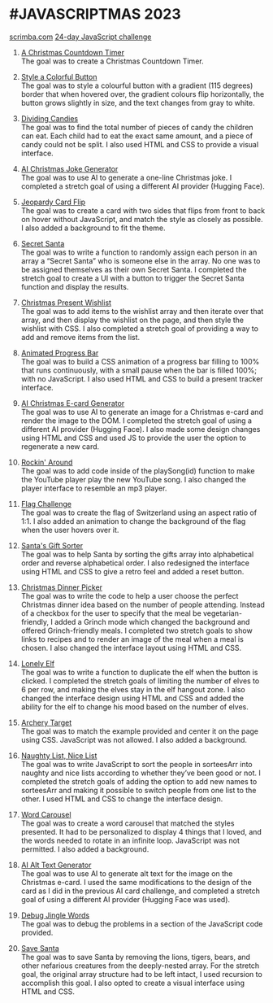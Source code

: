 #  #JAVASCRIPTMAS 2023
 [scrimba.com](https://scrimba.com/learn/javascriptmas) [24-day JavaScript challenge](https://scrimba.com/learn/javascriptmas)
1. [A Christmas Countdown Timer](https://amandapennell.github.io/javascriptmas-2023/1-countdown-to-christmas/)\
The goal was to create a Christmas Countdown Timer.

2. [Style a Colorful Button](https://amandapennell.github.io/javascriptmas-2023/2-style-colorful-button/)\
The goal was to style a colourful button with a gradient (115 degrees) border that when hovered over, the gradient colours flip horizontally, the button grows slightly in size, and the text changes from gray to white. 

3. [Dividing Candies](https://amandapennell.github.io/javascriptmas-2023/3-dividing-candy/)\
The goal was to find the total number of pieces of candy the children can eat. Each child had to eat the exact same amount, and a piece of candy could not be split. I also used HTML and CSS to provide a visual interface.

4. [AI Christmas Joke Generator](https://scrimba.com/scrim/cofee44b29bce53c38cf6a5cd)\
The goal was to use AI to generate a one-line Christmas joke. I completed a stretch goal of using a different AI provider (Hugging Face).

5. [Jeopardy Card Flip](https://amandapennell.github.io/javascriptmas-2023/5-jeopardy-card-flip/)\
The goal was to create a card with two sides that flips from front to back on hover without JavaScript, and match the style as closely as possible. I also added a background to fit the theme.

6. [Secret Santa](https://amandapennell.github.io/javascriptmas-2023/6-secret-santa/)\
The goal was to write a function to randomly assign each person in an array a “Secret Santa” who is someone else in the array. No one was to be assigned themselves as their own Secret Santa. I completed the stretch goal to create a UI with a button to trigger the Secret Santa function and display the results.

7. [Christmas Present Wishlist](https://amandapennell.github.io/javascriptmas-2023/7-christmas-present-wishlist/)\
The goal was to add items to the wishlist array and then iterate over that array, and then display the wishlist on the page, and then style the wishlist with CSS. I also completed a stretch goal of providing a way to add and remove items from the list.

8. [Animated Progress Bar](https://amandapennell.github.io/javascriptmas-2023/8-animated-progress-bar/)\
The goal was to build a CSS animation of a progress bar filling to 100% that runs continuously, with a small pause when the bar is filled 100%; with no JavaScript. I also used HTML and CSS to build a present tracker interface.  

9. [AI Christmas E-card Generator](https://scrimba.com/scrim/co84a4b1a9ee5a04182df6c40)\
The goal was to use AI to generate an image for a Christmas e-card and render the image to the DOM. I completed the stretch goal of using a different AI provider (Hugging Face). I also made some design changes using HTML and CSS and used JS to provide the user the option to regenerate a new card.

10. [Rockin' Around](https://amandapennell.github.io/javascriptmas-2023/10-rockin-around/)\
The goal was to add code inside of the playSong(id) function to make the YouTube player play the new YouTube song. I also changed the player interface to resemble an mp3 player.

11. [Flag Challenge](https://amandapennell.github.io/javascriptmas-2023/11-flag-challenge/)\
The goal was to create the flag of Switzerland using an aspect ratio of 1:1. I also added an animation to change the background of the flag when the user hovers over it.

12. [Santa's Gift Sorter](https://amandapennell.github.io/javascriptmas-2023/12-santas-gift-sorter/)\
The goal was to help Santa by sorting the gifts array into alphabetical order and reverse alphabetical order. I also redesigned the interface using HTML and CSS to give a retro feel and added a reset button.

13. [Christmas Dinner Picker](https://amandapennell.github.io/javascriptmas-2023/13-christmas-dinner/)\
The goal was to write the code to help a user choose the perfect Christmas dinner idea based on the number of people attending. Instead of a checkbox for the user to specify that the meal be vegetarian-friendly, I added a Grinch mode which changed the background and offered Grinch-friendly meals. I completed two stretch goals to show links to recipes and to render an image of the meal when a meal is chosen. I also changed the interface layout using HTML and CSS.

14. [Lonely Elf](https://amandapennell.github.io/javascriptmas-2023/14-lonely-elf/)\
The goal was to write a function to duplicate the elf when the button is clicked. I completed the stretch goals of limiting the number of elves to 6 per row, and making the elves stay in the elf hangout zone. I also changed the interface design using HTML and CSS and added the ability for the elf to change his mood based on the number of elves.

15. [Archery Target](https://amandapennell.github.io/javascriptmas-2023/15-archery-target/)\
The goal was to match the example provided and center it on the page using CSS. JavaScript was not allowed. I also added a background.

16. [Naughty List, Nice List](https://amandapennell.github.io/javascriptmas-2023/16-naughty-list-nice-list)\
The goal was to write JavaScript to sort the people in sorteesArr into naughty and nice lists according to whether they’ve been good or not. I completed the stretch goals of adding the option to add new names to sorteesArr and making it possible to switch people from one list to the other. I used HTML and CSS to change the interface design.

17. [Word Carousel](https://amandapennell.github.io/javascriptmas-2023/17-word-carousel/)\
The goal was to create a word carousel that matched the styles presented. It had to be personalized to display 4 things that I loved, and the words needed to rotate in an infinite loop. JavaScript was not permitted. I also added a background.

18. [AI Alt Text Generator](https://scrimba.com/scrim/co854477ebab4fbfc99c62b04)\
The goal was to use AI to generate alt text for the image on the Christmas e-card. I used the same modifications to the design of the card as I did in the previous AI card challenge, and completed a stretch goal of using a different AI provider (Hugging Face was used).

19. [Debug Jingle Words](https://scrimba.com/scrim/coa73404193f4745647679eca)\
The goal was to debug the problems in a section of the JavaScript code provided.

20. [Save Santa](https://amandapennell.github.io/javascriptmas-2023/20-save-santa/)\
The goal was to save Santa by removing the lions, tigers, bears, and other nefarious creatures from the deeply-nested array. For the stretch goal, the original array structure had to be left intact, I used recursion to accomplish this goal. I also opted to create a visual interface using HTML and CSS.